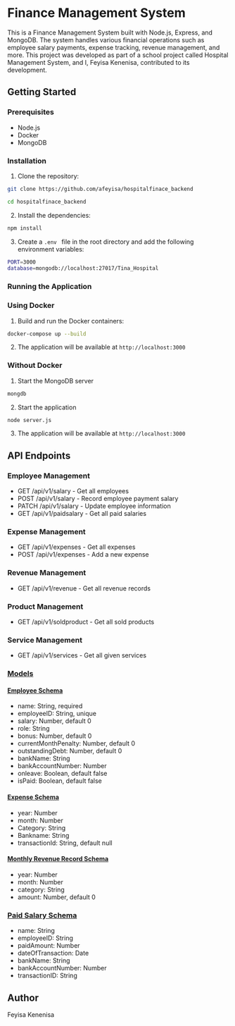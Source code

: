 # Finance Management System

This is a Finance Management System built with Node.js, Express, and MongoDB. The system handles various financial operations such as employee salary payments, expense tracking, revenue management, and more.
This project was developed as part of a school project called Hospital Management System, and I, Feyisa Kenenisa, contributed to its development.

## Getting Started

### Prerequisites

- Node.js
- Docker
- MongoDB

### Installation

1. Clone the repository:

```sh
git clone https://github.com/afeyisa/hospitalfinace_backend
```
```sh
cd hospitalfinace_backend
```
2. Install the dependencies:
```sh
npm install
```
3. Create a ```.env ``` file in the root directory and add the following environment variables:

```sh
PORT=3000
database=mongodb://localhost:27017/Tina_Hospital
```
### Running the Application
### Using Docker
1. Build and run the Docker containers:
```sh
docker-compose up --build
```
2. The application will be available at ``` http://localhost:3000 ```

### Without Docker
1. Start the MongoDB server
```sh
mongdb
```
2. Start the application
```sh
node server.js
```
3. The application will be available at ``` http://localhost:3000 ```


## API Endpoints
### Employee Management
- GET /api/v1/salary - Get all employees
- POST /api/v1/salary - Record  employee payment salary
- PATCH /api/v1/salary - Update employee information
- GET /api/v1/paidsalary - Get all paid salaries

### Expense Management
- GET /api/v1/expenses - Get all expenses
- POST /api/v1/expenses - Add a new expense

### Revenue Management
- GET /api/v1/revenue - Get all revenue records

### Product Management
- GET /api/v1/soldproduct - Get all sold products

### Service Management
- GET /api/v1/services - Get all given services

### [Models](./models/Models.js)

#### [Employee Schema](./models/Models.js)
- name: String, required
- employeeID: String, unique
- salary: Number, default 0
- role: String
- bonus: Number, default 0
- currentMonthPenalty: Number, default 0
- outstandingDebt: Number, default 0
- bankName: String
- bankAccountNumber: Number
- onleave: Boolean, default false
- isPaid: Boolean, default false

#### [Expense Schema](./models/Models.js)
- year: Number
- month: Number
- Category: String
- Bankname: String
- transactionId: String, default null

#### [Monthly Revenue Record Schema](./models/Models.js)
- year: Number
- month: Number
- category: String
- amount: Number, default 0

### [Paid Salary Schema](./models/Models.js)
- name: String
- employeeID: String
- paidAmount: Number
- dateOfTransaction: Date
- bankName: String
- bankAccountNumber: Number
- transactionID: String

## Author
Feyisa Kenenisa